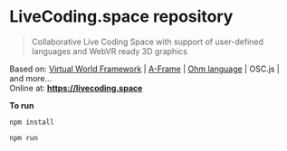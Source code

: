 # LiveCoding.space repository

> Collaborative Live Coding Space with support of user-defined languages and WebVR ready 3D graphics

Based on:  [Virtual World Framework](https://github.com/virtual-world-framework/vwf) | [A-Frame](https://aframe.io) | [Ohm language](https://github.com/harc/ohm) | OSC.js | and more...  
Online at: **https://livecoding.space**



**To run**

```
npm install
```
```
npm run
```
